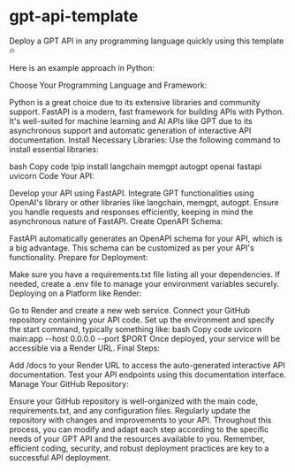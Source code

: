 # gpt-api-template
Deploy a GPT API in any programming language quickly using this template :fire:

Here is an example approach in Python:

Choose Your Programming Language and Framework:

Python is a great choice due to its extensive libraries and community support.
FastAPI is a modern, fast framework for building APIs with Python. It's well-suited for machine learning and AI APIs like GPT due to its asynchronous support and automatic generation of interactive API documentation.
Install Necessary Libraries:
Use the following command to install essential libraries:

bash
Copy code
!pip install langchain memgpt autogpt openai fastapi uvicorn
Code Your API:

Develop your API using FastAPI.
Integrate GPT functionalities using OpenAI's library or other libraries like langchain, memgpt, autogpt.
Ensure you handle requests and responses efficiently, keeping in mind the asynchronous nature of FastAPI.
Create OpenAPI Schema:

FastAPI automatically generates an OpenAPI schema for your API, which is a big advantage.
This schema can be customized as per your API's functionality.
Prepare for Deployment:

Make sure you have a requirements.txt file listing all your dependencies.
If needed, create a .env file to manage your environment variables securely.
Deploying on a Platform like Render:

Go to Render and create a new web service.
Connect your GitHub repository containing your API code.
Set up the environment and specify the start command, typically something like:
bash
Copy code
uvicorn main:app --host 0.0.0.0 --port $PORT
Once deployed, your service will be accessible via a Render URL.
Final Steps:

Add /docs to your Render URL to access the auto-generated interactive API documentation.
Test your API endpoints using this documentation interface.
Manage Your GitHub Repository:

Ensure your GitHub repository is well-organized with the main code, requirements.txt, and any configuration files.
Regularly update the repository with changes and improvements to your API.
Throughout this process, you can modify and adapt each step according to the specific needs of your GPT API and the resources available to you. Remember, efficient coding, security, and robust deployment practices are key to a successful API deployment.
